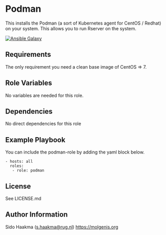 Podman
=========
This installs the Podman (a sort of Kubernetes agent for CentOS / Redhat) on your system. This allows you to run Rserver on the system.

[![Ansible Galaxy](https://img.shields.io/badge/ansible--galaxy-podman-blue.svg)](https://galaxy.ansible.com/molgenis/armadillo/)

Requirements
------------
The only requirement you need a clean base image of CentOS => 7.

Role Variables
--------------
No variables are needed for this role.

Dependencies
------------
No direct dependencies for this role

Example Playbook
----------------
You can include the podman-role by adding the yaml block below.

    - hosts: all
      roles:
       - role: podman
                   
License
-------
See LICENSE.md

Author Information
------------------
Sido Haakma (s.haakma@rug.nl)
https://molgenis.org